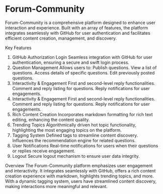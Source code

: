 # Forum-Community
Forum-Community is a comprehensive platform designed to enhance user interaction and experience. Built with an array of features, the platform integrates seamlessly with GitHub for user authentication and facilitates efficient content creation, management, and discovery.

Key Features
1. GitHub Authorization Login
Seamless integration with GitHub for user authentication, ensuring a secure and swift login process.
2. Question Management
Allows users to:
Publish questions.
View a list of questions.
Access details of specific questions.
Edit previously posted questions.
3. Interactivity & Engagement
First and second-level reply functionalities.
Comment and reply listing for questions.
Reply notifications for user engagements.
4. Interactivity & Engagement
First and second-level reply functionalities.
Comment and reply listing for questions.
Reply notifications for user engagements.
5. Rich Content Creation
Incorporates markdown formatting for rich text editing, enhancing the content quality.
6. Trending Topics
Algorithmically driven hot topic functionality, highlighting the most engaging topics on the platform.
7. Tagging System
Defined tags to streamline content discovery. Influences the recommendation engine for related questions.
8. User Notifications
Real-time notifications for users when their questions or replies receive engagement.
9. Logout
Secure logout mechanism to ensure user data integrity.

Overview
The Forum-Community platform emphasizes user engagement and interactivity. It integrates seamlessly with GitHub, offers a rich content creation experience with markdown, highlights trending topics, and more. With a dynamic tagging system, users have streamlined content discovery, making interactions more meaningful and relevant.

